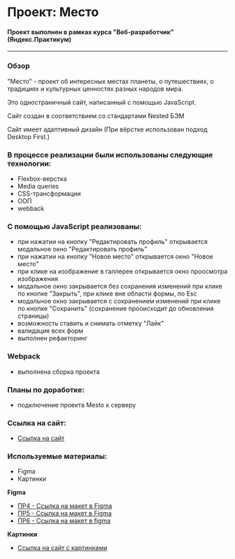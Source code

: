 # Проект: Место
#### Проект выполнен в рамках курса "Веб-разработчик" (Яндекс.Практикум)
________________________

### Обзор
"Место" - проект об интересных местах планеты, о путешествиях, о традициях и культурных ценностях разных народов мира.

Это одностраничный сайт, написанный с помощью JavaScript.

Сайт создан в соответствием со стандартами Nested БЭМ

Сайт имеет адаптивный дизайн (При вёрстке использован подход Desktop First.)

### В процессе реализации были использованы следующие технологии:   

* Flexbox-верстка
* Media queries
* CSS-трансформации
* ООП
* webback

### С помощью JavaScript реализованы:

* при нажатии на кнопку "Редактировать профиль" открывается модальное окно "Редактировать профиль"
* при нажатии на кнопку "Новое место" открывается окно "Новое место"
* при клике на изображение в галлерее открывается окно проосмотра изображения
* модальное окно закрывается без сохранения изменений при клике по кнопке "Закрыть", при клике вне области формы, по Esc
* модальное окно закрывается с сохранением изменений при клике по кнопке "Сохранить" (сохранение прооисходит до обновления страницы)
* возможность ставить и снимать отметку "Лайк"
* валидация всех форм
* выполнен рефакторинг

### Webpack
* выполнена сборка проекта

### Планы по доработке:
* подключение проекта Mesto к серверу

### Ссылка на сайт:

* [Ссылка на сайт](https://yuliyagromova.github.io/mesto/index.html)

### Используемые материалы:
* Figma
* Картинки

**Figma**

* [ПР4 - Ссылка на макет в Figma](https://www.figma.com/file/2cn9N9jSkmxD84oJik7xL7/JavaScript.-Sprint-4?node-id=0%3A1)
* [ПР5 - Ссылка на макет в Figma](https://www.figma.com/file/bjyvbKKJN2naO0ucURl2Z0/JavaScript.-Sprint-5?node-id=0%3A1)
* [ПР6 - Ссылка на макет в figma](https://www.figma.com/file/kRVLKwYG3d1HGLvh7JFWRT/JavaScript.-Sprint-6?node-id=0%3A1)

**Картинки**

* [Ссылка на сайт с картинками](https://unsplash.com)
